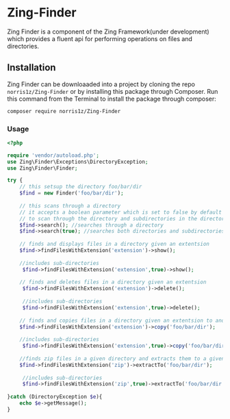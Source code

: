 # Zing-Finder

Zing Finder is a component of the Zing Framework(under development) which provides a fluent api for performing operations on files and directories.

## Installation

Zing Finder can be downloaaded into a project by cloning the repo ```norris1z/Zing-Finder``` or by
installing this package through Composer. Run this command from the Terminal to install the package through composer:

```bash
composer require norris1z/Zing-Finder
```

### Usage

```php
<?php

require 'vendor/autoload.php';
use Zing\Finder\Exceptions\DirectoryException;
use Zing\Finder\Finder;

try {
    // this setsup the directory foo/bar/dir
    $find = new Finder('foo/bar/dir');
    
    // this scans through a directory 
    // it accepts a boolean parameter which is set to false by default
    // to scan through the directory and subdirectories in the directory set parameter to true
    $find->search(); //searches through a directory 
    $find->search(true); //searches both directories and subdirectories 
    
    // finds and displays files in a directory given an extentsion 
    $find->findFilesWithExtension('extension')->show();
    
    //includes sub-directories
     $find->findFilesWithExtension('extension',true)->show();
    
    // finds and deletes files in a directory given an extentsion 
     $find->findFilesWithExtension('extension')->delete();
     
     //includes sub-directories
     $find->findFilesWithExtension('extension',true)->delete();
    
    // finds and copies files in a directory given an extentsion to another directory 
    $find->findFilesWithExtension('extension')->copy('foo/bar/dir');
    
    //includes sub-directories
     $find->findFilesWithExtension('extension',true)->copy('foo/bar/dir');
    
    //finds zip files in a given directory and extracts them to a given folder
    $find->findFilesWithExtension('zip')->extractTo('foo/bar/dir');
    
     //includes sub-directories
     $find->findFilesWithExtension('zip',true)->extractTo('foo/bar/dir');
    
}catch (DirectoryException $e){
    echo $e->getMessage();
}

```
